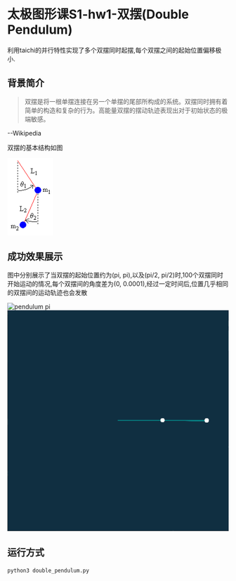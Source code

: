 # 太极图形课S1-hw1-双摆(Double Pendulum)
利用taichi的并行特性实现了多个双摆同时起摆,每个双摆之间的起始位置偏移极小.

## 背景简介
> 双摆是将一根单摆连接在另一个单摆的尾部所构成的系统。双摆同时拥有着简单的构造和复杂的行为。高能量双摆的摆动轨迹表现出对于初始状态的极端敏感。

--Wikipedia

双摆的基本结构如图

![double pendulum](./data/dbl_pendulum.gif)


## 成功效果展示
图中分别展示了当双摆的起始位置约为(pi, pi),以及(pi/2, pi/2)时,100个双摆同时开始运动的情况,每个双摆间的角度差为(0, 0.0001),经过一定时间后,位置几乎相同的双摆间的运动轨迹也会发散

![pendulum pi](./data/pendulum-pi.gif)
![pendulim pi/2](./data/pendulum-0.5pi.gif)

## 运行方式

 `python3 double_pendulum.py`
